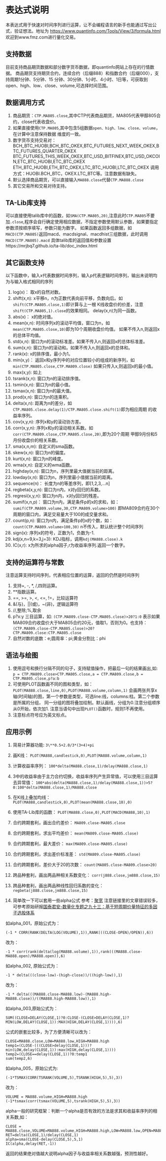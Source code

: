 # 表达式说明

本表达式用于快速对时间序列进行运算，让不会编程语言的新手也能通过写出公式，验证想法。地址为 https://www.quantinfo.com/Tools/View/3/formula.html
欢迎到www.fmz.com进行量化交易。

## 支持数据

目前支持商品期货数据和部分数字货币数据，即quantinfo网站上存在的行情数据。
商品期货支持期货合约，连续合约（后缀888）和指数合约（后缀000），支持周期1分钟、5分钟、15
分钟、30分钟、1小时、4小时、1日等，可获取到open、high、low、close、volume,可选择时间范围。

## 数据调用方式

1. 商品期货：`CTP.MA805.close`,其中CTP代表商品期货，MA805代表甲醇805合约，close代表收盘价。
2. 如果直接使用`CTP.MA805`,其中包含5组数据`open、high、low、close、volume`，在计算中注意保持数据
维度的一致。
3. 数字货币支持交易对：
    BCH_BTC_HUOBI,BCH_BTC_OKEX,BTC_FUTURES_NEXT_WEEK_OKEX,BTC_FUTURES_QUARTER_OKEX   
    BTC_FUTURES_THIS_WEEK_OKEX,BTC_USD_BITFINEX,BTC_USD_OKCOIN,ETC_BTC_HUOBI,ETC_BTC_OKEX               
    ETH_BTC_HUOBI,ETH_BTC_OKEX,LTC_BTC_HUOBI,LTC_BTC_OKEX
    调用方式：HUOBI.BCH_BTC，OKEX.LTC_BTC等。注意数据有缺失。
4. 默认选择商品期货，可以直接输入`MA888.close`代替`CTP.MA888.close`
5. 其它交易所和交易对待支持。

## TA-Lib库支持

可以直接使用talib库中的函数，如`SMA(CTP.MA805,20)`,注意此时`CTP.MA805`不要加`.close`,程序会自行确定使用相应数据，不指定参数使用默认参数，如果要指定参数须按顺序填写，参数只能为数字。
如果函数返回多组数据，如`MACD(CTP.MA805)`返回macd、macdsignal、macdhist三组数据，此时调用`MACD(CTP.MA805).macd`
具体talib库的返回值和参数设置https://mrjbq7.github.io/ta-lib/doc_index.html

## 其它函数支持

以下函数中，输入x代表数据时间序列，输入p代表逻辑时间序列，输出未说明均为与输入格式相同的序列
1. log(x)：
取x的自然对数。
2. shift(x,n):
x平移n，n为正数代表向前平移，负数向后。如`shift(CTP.MA805.close,1)`即计算与上一根
K线收盘价的价差，注意`shift(CTP.MA805,1).close`的效果相同。
delay(x,n)为同一函数。
3. abs(x)： 
x的绝对值。
4. mean(x,n): 
时间序列x的滚动平均值，窗口为n，如`mean(CTP.MA805.close,10)`即为10个周期收盘价均值。
如果不传入n,则返回x的总体平均值。
5. std(x,n): 
窗口为n的滚动标准差。如果不传入n,则返回x的总体标准差。
6. sum(x,n):
窗口为n的滚动和。如果不传入n,则返回x的总体和。
7. rank(x): 
x的排序值，最小为1。
8. min(x,y)：
返回x和y序列中的对应位置较小的组成的新序列，如`min(CTP.MA805.close,CTP.MA809.close)`
如果只传入x,则返回x的最小值。
9. max(x,y):
如上
10. tsrank(x,n):
窗口为n的滚动排序值。
11. tsmin(x,n):
窗口为n的最小值。
12. tsmax(x,n):
窗口为n的最大值。
13. prod(x,n): 
窗口为n的连乘积。
14. delta(x,n):
距离为n的差分，如`CTP.MA805.close.delay(1)/CTP.MA805.close.shift(1)`即为相应周期
的收益率序列。
15. cov(x,y,n):
序列x和y的滚动协方差。
16. corr(x,y,n):
序列x和y的滚动相关系数。如`corr(CTP.MA809.close,CTP.MA805.close,20)`,即为20个周期
甲醇9月份和5月份收盘价的相关系数。
17. sma(x,n,m):
自定义的sma函数。
18. skew(x,n):
窗口为n的偏度。
19. kurt(x,n): 
窗口为n的峰度。
20. wma(x,n): 
自定义的wma函数。
21. highday(x,n):
窗口为n，序列里最大值据当前的距离。
22. lowday(x,n): 
窗口为n，序列里最小值据当前的距离。
23. sequence(n)：
长度为n的等差序列，即[1,2,3,...n]
24. regbeta(x,y,n):
窗口为n内，x对y回归的系数。
25. regresi(x,y,n):
窗口为n内，x对y回归的残差。
26. sumif(x,n,p)：
窗口为n内，满足条件p的x的求和，如：
`sumif(CTP.MA809.volume,30,CTP.MA809.volume>100)`
即MA809合约在30个周期的窗口内，满足交易量大于100的成交量求和。
27. count(p,n): 
窗口为n内，满足条件p的x的个数，如：`count(CTP.MA809.volume>100,30)`
n不传入，默认统计整个时间序列
28. sign(x): 
序列x的符号，正数为1，负数为-1.
29. kdj(x,n=9,k=3,j=3):
KDJ指标，调用`kdj(MA888.close).k`
30. IC(x,r):
x为所求的alpha因子,r为收益率序列.返回一个数字。

## 支持的运算符与常数

注意运算支持时间序列，代表相应位置的运算，返回的仍然是时间序列
1. 支持+, -, *, /,四则运算。
2. \**指数运算。
3. ==, >=, >, <, <=, !=，比较运算符
4. &(与)，||(或)，~(非)，逻辑运算符
6. //,整除;%,取余
7. p?x:y 三目运算，如:
`(CTP.MA809.close-CTP.MA805.close)>20?1:0`
表示如果MA809合约收盘价大于MA805合约20元，值取1，否则为0。也支持：
`(CTP.MA809.close-CTP.MA805.close)>20?CTP.MA809.close:CTP.MA805.close`
8. 自然对数的底数：e;圆周率：pi;黄金分割比：phi

## 语法与绘图

1. 使用逗号和换行分隔不同的句子，支持赋值操作，把最后一句的结果画出,如:
`p = CTP.MA809.close>CTP.MA805.close,a = CTP.MA809.close,b = CTP.MA805.close,p?a:b`
2. 可使用PLOT函数画不同的图和类型，如：
`PLOT(MA888.close,line,0),PLOT(MA888.volume,column,1)`
会画两张共享x轴(时间轴)的图，第一个参数是类型，可选line:线，columns:柱。第二个参数是所属的分组，
同一分组的图将叠加绘制。默认画线，分组为0.注意分组顺序从0开始，依次加1.
注意当语句中出现`PLOT()`函数时，规则1不再使用。
3. 注意标点符号应为英文标点。


## 应用示例

1. 简易计算器功能:
`3\**0.5+2.0/3*(3+4)+pi`

2. 画K线： 
`PLOT(MA888,candlestick,0),PLOT(MA888.volume,column,1)`

3. 计算收益率序列：
`100*delta(MA888.close,1)/delay(MA888.close,1)`

4. 3中的收益率由于主力合约切换，收益率序列产生异常值，可以使用三目运算去异常值：
`100*abs(delta(MA888.close,1)/delay(MA888.close,1))>5?0:100*delta(MA888.close,1)/MA888.close`

5. 在K线上叠加均线：
`PLOT(MA888,candlestick,0),PLOT(mean(MA888.close,10),0)`

6. 使用TA-Lib库的函数：
`PLOT(MA888.close,0),PLOT(MACD(MA888,10),1)`

7. 合约跨期套利，画出合约差价：
`MA809.close-MA805.close`

8. 合约跨期套利，求出平均差价：
`mean(MA809.close-MA805.close)`

9. 合约跨期套利，最大差价：
`max(MA809.close-MA805.close)`

10. 合约跨期套利，求出差价标准差：
`std(MA809.close-MA805.close)`

11. 合约跨期套利，差价大于20的次数：
`count(MA805.close-MA809.close>20)`

12. 跨品种套利，画出两品种相关系数变化：
`corr(j888.close,jm888.close,15)`

13. 跨品种套利，画出两品种线性回归系数的变化：
`regbeta(j888.close,jm888.close,15)`

14. 简单改一下可以套用一些alpha公式
参考：[聚宽](https://www.joinquant.com/data/dict/alpha191#alpha181)
注意链接里的文章错误较多，可参考原始研报[国泰君安-数量化专题之九十三：基于短周期价量特征的多因子选股体系](http://vdisk.weibo.com/s/uEfe2futCdyJ9)

如alpha_001，原始公式为：

`(-1 * CORR(RANK(DELTA(LOG(VOLUME),1)),RANK(((CLOSE-OPEN)/OPEN)),6))`

改为：

`-1 * corr(rank(delta(log(MA888.volume),1)),rank(((MA888.close-MA888.open)/MA888.open)),6)`

如alpha_002, 原始公式为：

`-1 * delta(((close-low)-(high-close))/((high-low)),1)`

改为：

`-1 * delta(((MA888.close-MA888.low)-(MA888.high-MA888.close))/((MA888.high-MA888.low)),1)`

如alpha_003,原始公式为：

`SUM((CLOSE=DELAY(CLOSE,1)?0:CLOSE-(CLOSE>DELAY(CLOSE,1)?MIN(LOW,DELAY(CLOSE,1)):MAX(HIGH,DELAY(CLOSE,1)))),6)`

公式的嵌套比较多，为了方便清晰可以改为：

    CLOSE=MA888.close,LOW=MA888.low,HIGH=MA888.high
    temp1=(CLOSE-(((CLOSE>delay(CLOSE,1)))?min(LOW,delay(CLOSE,1)):max(HIGH,delay(CLOSE,1))))
    temp2=(CLOSE==delay(CLOSE,1))?0:temp1
    sum(temp2,6)

如alpha_005，原始公式为:

`(-1*TSMAX(CORR(TSRANK(VOLUME,5),TSRANK(HIGH,5),5),3))`

改为：

    VOLUME = MA888.volume,HIGH=MA888.high  
    (-1*tsmax(corr(tsmax(VOLUME,5),tsrank(HIGH,5),5),3))

alpha一般的研究框架：判断一个alpha是否有效的方法是求其和收益率序列的相关系数,如：

    CLOSE = MA888.close,VOLUME=MA888.volume,HIGH=MA888.high,LOW=MA888.low,OPEN=MA888.open  
    RET=delta(CLOSE,1)/delay(CLOSE,1)  
    alpha=sma(CLOSE-delay(CLOSE,5),5,1)  
    IC(alpha,delay(RET,-1))
        
返回的结果绝对值越大说明alpha因子与收益率相关系数越强，预测性越好。
